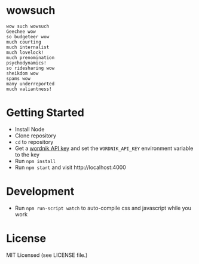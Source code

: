 wowsuch
=======

```
wow such wowsuch
Geechee wow
so budgeteer wow
much courting
much internalist
much lovelock!
much prenomination
psychodynamics!
so ridesharing wow
sheikdom wow
spams wow
many underreported
much valiantness!
```

Getting Started
===============

* Install Node
* Clone repository
* `cd` to repository
* Get a [wordnik API key](developer.wordnik.com) and set the `WORDNIK_API_KEY` environment variable to the key
* Run `npm install`
* Run `npm start` and visit http://localhost:4000

Development
===========

* Run `npm run-script watch` to auto-compile css and javascript while you work

License
=======

MIT Licensed (see LICENSE file.)
